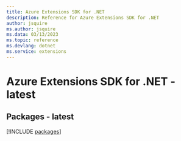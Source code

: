 ```yaml
---
title: Azure Extensions SDK for .NET
description: Reference for Azure Extensions SDK for .NET
author: jsquire
ms.author: jsquire
ms.data: 03/13/2023
ms.topic: reference
ms.devlang: dotnet
ms.service: extensions
---
```

# Azure Extensions SDK for .NET - latest
## Packages - latest
[!INCLUDE [packages](extensions-index.md)]